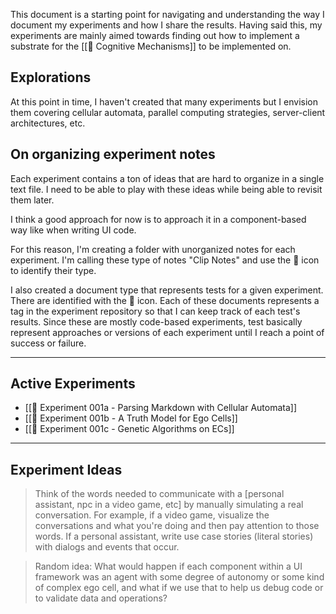 This document is a starting point for navigating and understanding the way I document my experiments and how I share the results. Having said this, my experiments are mainly aimed towards finding out how to implement a substrate for the [[📝 Cognitive Mechanisms]] to be implemented on.

## Explorations

At this point in time, I haven't created that many experiments but I envision them covering cellular automata, parallel computing strategies, server-client architectures, etc.

## On organizing experiment notes

Each experiment contains a ton of ideas that are hard to organize in a single text file. I need to be able to play with these ideas while being able to revisit them later.

I think a good approach for now is to approach it in a component-based way like when writing UI code.

For this reason, I'm creating a folder with unorganized notes for each experiment. I'm calling these type of notes "Clip Notes" and use the 📎 icon to identify their type.

I also created a document type that represents tests for a given experiment. There are identified with the 🧪 icon. Each of these documents represents a tag in the experiment repository so that I can keep track of each test's results. Since these are mostly code-based experiments, test basically represent approaches or versions of each experiment until I reach a point of success or failure.

---

## Active Experiments

- [[🔬 Experiment 001a - Parsing Markdown with Cellular Automata]]
- [[🔬 Experiment 001b - A Truth Model for Ego Cells]]
- [[🔬 Experiment 001c - Genetic Algorithms on ECs]]

--- 

## Experiment Ideas

> Think of the words needed to communicate with a [personal assistant, npc in a video game, etc] by manually simulating a real conversation. For example, if a video game, visualize the conversations and what you're doing and then pay attention to those words. If a personal assistant, write use case stories (literal stories) with dialogs and events that occur.

> Random idea: What would happen if each component within a UI framework was an agent with some degree of autonomy or some kind of complex ego cell, and what if we use that to help us debug code or to validate data and operations?
